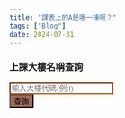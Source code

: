 ```yaml
---
title: "課表上的A是哪一棟啊？"
tags: ["Blog"]
date: 2024-07-31
---
```

<link href="https://cdn.jsdelivr.net/npm/bootstrap@5.3.3/dist/css/bootstrap.min.css" rel="stylesheet" integrity="sha384-QWTKZyjpPEjISv5WaRU9OFeRpok6YctnYmDr5pNlyT2bRjXh0JMhjY6hW+ALEwIH" crossorigin="anonymous">

<div class="container text-center">
<div class="row">
<h3 class="font-bold mb-4">上課大樓名稱查詢</h3>
</div>
<div class="row align-items-start">
<div class="col-8">
<input class="form-control mb-4" type="text" style="border-color: rgb(180 83 9); border-width: 0.15rem;" id="buildingCode" placeholder="輸入大樓代碼(例:I)">
</div>
<div class="col-4">
<button class="btn text-white d-block col-12" style="background-color: #9e6b59;" onclick="
var isAppleDevice = /iPad|iPhone|iPod|Macintosh/.test(navigator.userAgent || navigator.vendor || window.opera);
var buildings = [
{
'code': 'A',
'name': '文學一館',
'g_map': 'https://goo.gl/maps/dmBrr4xnK1JeytGB8',
'a_map': 'https://maps.apple.com/?address=320317%E5%8F%B0%E7%81%A3%E6%A1%83%E5%9C%92%E5%B8%82%E4%B8%AD%E5%A3%A2%E5%8D%80&auid=8164453128013662295&ll=24.969378,121.194551&lsp=9902&q=%E5%9C%8B%E7%AB%8B%E4%B8%AD%E5%A4%AE%E5%A4%A7%E5%AD%B8%E6%96%87%E5%AD%B8%E4%B8%80%E9%A4%A8&t=r'
},
{
'code': 'C2',
'name': '文學二館',
'g_map': 'https://goo.gl/maps/LAnvszz6ZfMrTFEM6',
'a_map': 'https://maps.apple.com/?address=320%E5%8F%B0%E7%81%A3%E6%A1%83%E5%9C%92%E5%B8%82%E4%B8%AD%E5%A3%A2%E5%8D%80%E4%B8%AD%E5%A4%A7%E8%B7%AF300%E8%99%9F&auid=9829456620230881551&ll=24.968771,121.194613&lsp=9902&q=%E6%96%87%E5%AD%B8%E4%BA%8C%E9%A4%A8&t=r'
},
{
'code': 'E',
'name': '工程一館',
'g_map': 'https://goo.gl/maps/u5o81ZpRuXcqcgWTA',
'a_map': 'https://maps.apple.com/?address=320317%E5%8F%B0%E7%81%A3%E6%A1%83%E5%9C%92%E5%B8%82%E4%B8%AD%E5%A3%A2%E5%8D%80%E4%B8%AD%E5%A4%A7%E8%B7%AF300%E8%99%9F&auid=5523926844627740521&ll=24.967091,121.192698&lsp=9902&q=%E5%B7%A5%E7%A8%8B%E4%B8%80%E9%A4%A8&t=r'
},
{
'code': 'E1',
'name': '工程二館(資電學院辦公室)',
'g_map': 'https://goo.gl/maps/AGSD5vLvzPScE44s9',
'a_map': 'https://maps.apple.com/?address=320%E5%8F%B0%E7%81%A3%E6%A1%83%E5%9C%92%E5%B8%82%E4%B8%AD%E5%A3%A2%E5%8D%80%E4%B8%AD%E5%A4%A7%E8%B7%AF300%E8%99%9F&auid=6122627498224294796&ll=24.967375,121.191875&lsp=9902&q=%E5%B7%A5%E7%A8%8B%E4%BA%8C%E9%A4%A8&t=r'
},
{
'code': 'E2',
'name': '機械館(工程三館)',
'g_map': 'https://goo.gl/maps/nVEe2kNxa8waVxx49',
'a_map': 'https://maps.apple.com/?address=%E5%9C%8B%E7%AB%8B%E4%B8%AD%E5%A4%AE%E5%A4%A7%E5%AD%B8%20324%E5%8F%B0%E7%81%A3%E6%A1%83%E5%9C%92%E5%B8%82%E5%B9%B3%E9%8E%AE%E5%8D%80%E9%9B%99%E9%80%A3%E9%87%8C&auid=7243484797072291443&ll=24.967978,121.188737&lsp=9902&q=%E6%A9%9F%E6%A2%B0%E9%A4%A8&t=r'
},
{
'code': 'E3',
'name': '環工化工館',
'g_map': 'https://goo.gl/maps/ChtrH8B9tM7phi6W9',
'a_map': 'https://maps.apple.com/?address=%E5%9C%8B%E7%AB%8B%E4%B8%AD%E5%A4%AE%E5%A4%A7%E5%AD%B8%20320%E5%8F%B0%E7%81%A3%E6%A1%83%E5%9C%92%E5%B8%82%E5%B9%B3%E9%8E%AE%E5%8D%80%E9%9B%99%E9%80%A3%E9%87%8C&auid=14195489125104946467&ll=24.968329,121.187686&lsp=9902&q=%E7%92%B0%E5%B7%A5%E5%8C%96%E5%B7%A5%E9%A4%A8&t=r'
},
{
'code': 'E4',
'name': '機電實驗室',
'g_map': 'https://goo.gl/maps/8Dx9stdKYXNXmkDu8',
'a_map': 'https://goo.gl/maps/8Dx9stdKYXNXmkDu8'
},
{
'code': 'E5',
'name': '大型力學實驗室',
'g_map': 'https://goo.gl/maps/6etywwTHiAtr1sEX6',
'a_map': 'https://maps.apple.com/?address=320317%E5%8F%B0%E7%81%A3%E6%A1%83%E5%9C%92%E5%B8%82%E4%B8%AD%E5%A3%A2%E5%8D%80%E4%B8%AD%E5%A4%A7%E8%B7%AF300%E8%99%9F&auid=9415511250769958399&ll=24.968757,121.188555&lsp=9902&q=%E5%A4%A7%E5%9E%8B%E5%8A%9B%E5%AD%B8%E5%AF%A6%E9%A9%97%E9%A4%A8&t=r'
},
{
'code': 'E6',
'name': '工程五館大樓(工學院辦公室)',
'g_map': 'https://goo.gl/maps/8jDtoAht8tX9chLR7',
'a_map': 'https://maps.apple.com/?address=%E5%9C%8B%E7%AB%8B%E4%B8%AD%E5%A4%AE%E5%A4%A7%E5%AD%B8%20324%E5%8F%B0%E7%81%A3%E6%A1%83%E5%9C%92%E5%B8%82%E5%B9%B3%E9%8E%AE%E5%8D%80%E9%9B%99%E9%80%A3%E9%87%8C&auid=12009543488106939736&ll=24.967138,121.187682&lsp=9902&q=%E5%9C%8B%E7%AB%8B%E4%B8%AD%E5%A4%AE%E5%A4%A7%E5%AD%B8%E5%B7%A5%E7%A8%8B%E4%BA%94%E9%A4%A8&t=r'
},
{
'code': 'H2',
'name': '理學院教學館(原普化實驗大樓)',
'g_map': 'https://goo.gl/maps/vLByMzVArpChbsJY7',
'a_map': 'https://goo.gl/maps/vLByMzVArpChbsJY7'
},
{
'code': 'HK',
'name': '客家學院大樓(客家學院辦公室)',
'g_map': 'https://goo.gl/maps/utfxMNFvBgn3DXDb7',
'a_map': 'https://maps.apple.com/?address=320%E5%8F%B0%E7%81%A3%E6%A1%83%E5%9C%92%E5%B8%82%E4%B8%AD%E5%A3%A2%E5%8D%80%E4%B8%AD%E5%A4%A7%E8%B7%AF300%E8%99%9F&auid=1387615647684134107&ll=24.970848,121.190336&lsp=9902&q=%E5%9C%8B%E7%AB%8B%E4%B8%AD%E5%A4%AE%E5%A4%A7%E5%AD%B8%E5%AE%A2%E5%AE%B6%E5%AD%B8%E9%99%A2%E5%A4%A7%E6%A8%93&t=r'
},
{
'code': 'I',
'name': '志希館(管理學院辦公室)',
'g_map': 'https://goo.gl/maps/zr62NusULfHfjFXG8',
'a_map': 'https://maps.apple.com/?address=%E5%9C%8B%E7%AB%8B%E4%B8%AD%E5%A4%AE%E5%A4%A7%E5%AD%B8%20320%E5%8F%B0%E7%81%A3%E6%A1%83%E5%9C%92%E5%B8%82%E4%B8%AD%E5%A3%A2%E5%8D%80%E4%BA%94%E6%AC%8A%E9%87%8C&auid=18339168732871101213&ll=24.970216,121.193812&lsp=9902&q=%E5%BF%97%E5%B8%8C%E9%A4%A8&t=r'
},
{
'code': 'I1',
'name': '管理二館',
'g_map': 'https://goo.gl/maps/EBum6jS2MmY6KFZ57',
'a_map': 'https://maps.apple.com/?address=%E5%9C%8B%E7%AB%8B%E4%B8%AD%E5%A4%AE%E5%A4%A7%E5%AD%B8%20320%E5%8F%B0%E7%81%A3%E6%A1%83%E5%9C%92%E5%B8%82%E4%B8%AD%E5%A3%A2%E5%8D%80%E4%BA%94%E6%AC%8A%E9%87%8C&auid=11339571079636042899&ll=24.970690,121.193502&lsp=9902&q=%E7%AE%A1%E7%90%86%E4%BA%8C%E9%A4%A8&t=r'
},
{
'code': 'IL',
'name': '國鼎光電大樓',
'g_map': 'https://goo.gl/maps/2KM5SHr7AMwScByKA',
'a_map': 'https://maps.apple.com/?address=%E5%9C%8B%E7%AB%8B%E4%B8%AD%E5%A4%AE%E5%A4%A7%E5%AD%B8%20320%E5%8F%B0%E7%81%A3%E6%A1%83%E5%9C%92%E5%B8%82%E5%B9%B3%E9%8E%AE%E5%8D%80%E9%9B%99%E9%80%A3%E9%87%8C&auid=14616547687819694150&ll=24.970322,121.190389&lsp=9902&q=%E5%9C%8B%E9%BC%8E%E5%85%89%E9%9B%BB%E5%A4%A7%E6%A8%93&t=r'
},
{
'code': 'L3',
'name': '國鼎圖書資料館',
'g_map': 'https://goo.gl/maps/PagQexZyk9eixE567',
'a_map': 'https://goo.gl/maps/PagQexZyk9eixE567'
},
{
'code': 'LS',
'name': '人文社會科學大樓(文學院辦公室)',
'g_map': 'https://goo.gl/maps/Qmw1d2TtE6G1HDLq5',
'a_map': 'https://maps.apple.com/?address=320%E5%8F%B0%E7%81%A3%E6%A1%83%E5%9C%92%E5%B8%82%E4%B8%AD%E5%A3%A2%E5%8D%80%E4%B8%AD%E5%A4%A7%E8%B7%AF300%E8%99%9F&auid=10666553622271177631&ll=24.969330,121.195185&lsp=9902&q=%E4%BA%BA%E6%96%87%E7%A4%BE%E6%9C%83%E7%A7%91%E5%AD%B8%E5%A4%A7%E6%A8%93&t=r'
},
{
'code': 'M',
'name': '鴻經館',
'g_map': 'https://goo.gl/maps/5pg7urBkkxFekNvp6',
'a_map': 'https://maps.apple.com/?address=320011%E5%8F%B0%E7%81%A3%E6%A1%83%E5%9C%92%E5%B8%82%E4%B8%AD%E5%A3%A2%E5%8D%80&auid=11521147528526283842&ll=24.970795,121.192651&lsp=9902&q=%E4%B8%AD%E5%A4%AE%E5%A4%A7%E5%AD%B8%E9%B4%BB%E7%B6%93%E9%A4%A8&t=r'
},
{
'code': 'O',
'name': '綜教館(語言中心)',
'g_map': 'https://goo.gl/maps/Ng1hennaUCiGdATq6',
'a_map': 'https://maps.apple.com/?address=%E5%9C%8B%E7%AB%8B%E4%B8%AD%E5%A4%AE%E5%A4%A7%E5%AD%B8%20320%E5%8F%B0%E7%81%A3%E6%A1%83%E5%9C%92%E5%B8%82%E4%B8%AD%E5%A3%A2%E5%8D%80%E4%BA%94%E6%AC%8A%E9%87%8C&auid=9167532294098721387&ll=24.970189,121.192866&lsp=9902&q=%E7%B6%9C%E6%95%99%E9%A4%A8&t=r'
},
{
'code': 'R2',
'name': '太空及遙測研究中心',
'g_map': 'https://goo.gl/maps/mm15eTgFw8S4aXHB8',
'a_map': 'https://maps.apple.com/?address=%E5%9C%8B%E7%AB%8B%E4%B8%AD%E5%A4%AE%E5%A4%A7%E5%AD%B8%20320%E5%8F%B0%E7%81%A3%E6%A1%83%E5%9C%92%E5%B8%82%E5%B9%B3%E9%8E%AE%E5%8D%80%E9%9B%99%E9%80%A3%E9%87%8C&auid=8104162060483972960&ll=24.967813,121.187031&lsp=9902&q=%E5%A4%AA%E7%A9%BA%E5%8F%8A%E9%81%99%E6%B8%AC%E7%A0%94%E7%A9%B6%E4%B8%AD%E5%BF%83&t=r'
},
{
'code': 'R3',
'name': '研究中心大樓二期(生醫理工學院辦公室)',
'g_map': 'https://goo.gl/maps/ohjCWqRE1GomWqma8',
'a_map': 'https://maps.apple.com/?address=%E5%9C%8B%E7%AB%8B%E4%B8%AD%E5%A4%AE%E5%A4%A7%E5%AD%B8%2032001%E5%8F%B0%E7%81%A3%E6%A1%83%E5%9C%92%E5%B8%82%E4%B8%AD%E5%A3%A2%E5%8D%80%E4%B8%AD%E5%A4%A7%E8%B7%AF300%E8%99%9F&auid=8798918462858456225&ll=24.967794,121.187611&lsp=9902&q=%E7%94%9F%E9%86%AB%E7%90%86%E5%B7%A5%E5%AD%B8%E9%99%A2&t=r'
},
{
'code': 'S',
'name': '科學一館(地科院辦公室)',
'g_map': 'https://goo.gl/maps/BpqNodS4QFwHgPTa7',
'a_map': 'https://maps.apple.com/?address=320%E5%8F%B0%E7%81%A3%E6%A1%83%E5%9C%92%E5%B8%82%E4%B8%AD%E5%A3%A2%E5%8D%80%E4%B8%AD%E5%A4%A7%E8%B7%AF300%E8%99%9F&auid=9005657101883279795&ll=24.967296,121.194575&lsp=9902&q=%E7%A7%91%E5%AD%B8%E4%B8%80%E9%A4%A8&t=r'
},
{
'code': 'S1',
'name': '科學二館(理學院辦公室)',
'g_map': 'https://goo.gl/maps/ufeZu4MCMxUkeCmv8',
'a_map': 'https://maps.apple.com/?address=320%E5%8F%B0%E7%81%A3%E6%A1%83%E5%9C%92%E5%B8%82%E4%B8%AD%E5%A3%A2%E5%8D%80%E4%B8%AD%E5%A4%A7%E8%B7%AF300%E8%99%9F&auid=16611929682023462403&ll=24.969982,121.192245&lsp=9902&q=%E7%A7%91%E5%AD%B8%E4%BA%8C%E9%A4%A8&t=r'
},
{
'code': 'S2',
'name': '科學三館',
'g_map': 'https://goo.gl/maps/UQrJgUM6skyriB459',
'a_map': 'https://maps.apple.com/?address=%E5%9C%8B%E7%AB%8B%E4%B8%AD%E5%A4%AE%E5%A4%A7%E5%AD%B8%20320%E5%8F%B0%E7%81%A3%E6%A1%83%E5%9C%92%E5%B8%82%E4%B8%AD%E5%A3%A2%E5%8D%80%E4%BA%94%E6%AC%8A%E9%87%8C&auid=1609623648081047060&ll=24.970634,121.192138&lsp=9902&q=%E7%A7%91%E5%AD%B8%E4%B8%89%E9%A4%A8&t=r'
},
{
'code': 'S4',
'name': '健雄館(科學四館)',
'g_map': 'https://goo.gl/maps/Ja8erC8nGnnNfi7L9',
'a_map': 'https://maps.apple.com/?address=320317%E5%8F%B0%E7%81%A3%E6%A1%83%E5%9C%92%E5%B8%82%E4%B8%AD%E5%A3%A2%E5%8D%80%E4%B8%AD%E5%A4%A7%E8%B7%AF300%E8%99%9F&auid=9281096885998354525&ll=24.971344,121.192278&lsp=9902&q=%E5%81%A5%E9%9B%84%E9%A4%A8(%E7%A7%91%E5%AD%B8%E5%9B%9B%E9%A4%A8)&t=r'
},
{
'code': 'S5',
'name': '科學五館',
'g_map': 'https://goo.gl/maps/L2qsydbpTmEHbSvq6',
'a_map': 'https://maps.apple.com/?address=%E5%9C%8B%E7%AB%8B%E4%B8%AD%E5%A4%AE%E5%A4%A7%E5%AD%B8%20320%E5%8F%B0%E7%81%A3%E6%A1%83%E5%9C%92%E5%B8%82%E4%B8%AD%E5%A3%A2%E5%8D%80%E5%A4%A7%E4%BA%AB%E8%A1%97215%E5%B7%B789%E4%B9%8B1%E8%99%9F&auid=2571812885307065444&ll=24.971441,121.192761&lsp=9902&q=%E7%A7%91%E5%AD%B8%E4%BA%94%E9%A4%A8&t=r'
},
{
'code': 'TR',
'name': '教學研究綜合大樓暨大禮堂(教研大樓)',
'g_map': 'https://maps.app.goo.gl/BTwJ1dSBFkPSNXxPA',
'a_map': 'https://maps.apple.com/?address=320%E5%8F%B0%E7%81%A3%E6%A1%83%E5%9C%92%E5%B8%82%E4%B8%AD%E5%A3%A2%E5%8D%80%E4%B8%AD%E5%A4%A7%E8%B7%AF300%E8%99%9F&auid=17956247415407601863&ll=24.968325,121.191653&lsp=9902&q=%E6%95%99%E5%AD%B8%E7%A0%94%E7%A9%B6%E7%B6%9C%E5%90%88%E5%A4%A7%E6%A8%93&t=r'
},
{
'code': 'YH',
'name': '依仁堂(體育館)',
'g_map': 'https://goo.gl/maps/kv4PmB1cXponk3Kg6',
'a_map': 'https://maps.apple.com/?address=320%E5%8F%B0%E7%81%A3%E6%A1%83%E5%9C%92%E5%B8%82%E4%B8%AD%E5%A3%A2%E5%8D%80%E4%B8%AD%E5%A4%A7%E8%B7%AF300%E8%99%9F&auid=12457609714473268037&ll=24.968302,121.190895&lsp=9902&q=%E4%BE%9D%E4%BB%81%E5%A0%82&t=r'
}
];
var code = document.getElementById('buildingCode').value.trim().toUpperCase();
var result = buildings.find(building => building.code === code);
if (result) {
document.getElementById('result').innerHTML = `
<div class='card mx-auto' style='width: 90%; background-color:#e6d5cf;border-color: rgb(180 83 9); border-width: 0.15rem;'>
<a href='${isAppleDevice ? result.a_map : result.g_map}' class='btn btn-white  text-start' target='_blank'>
<div class='card-body'>
<span class='badge rounded-pill text-bg-info text-light fs-5'>${result.code}</span>
<h5 class='card-title fs-4 d-inline'>${result.name}</h5>
<div class='text-end col-12'>
<span class='text-end mx-2'>在地圖中開啟</span><svg class='d-inline fs-1' xmlns='http://www.w3.org/2000/svg' width='16' height='16' fill='currentColor' class='bi bi-box-arrow-up-right' viewBox='0 0 16 16'>
<path fill-rule='evenodd' d='M8.636 3.5a.5.5 0 0 0-.5-.5H1.5A1.5 1.5 0 0 0 0 4.5v10A1.5 1.5 0 0 0 1.5 16h10a1.5 1.5 0 0 0 1.5-1.5V7.864a.5.5 0 0 0-1 0V14.5a.5.5 0 0 1-.5.5h-10a.5.5 0 0 1-.5-.5v-10a.5.5 0 0 1 .5-.5h6.636a.5.5 0 0 0 .5-.5'/>
<path fill-rule='evenodd' d='M16 .5a.5.5 0 0 0-.5-.5h-5a.5.5 0 0 0 0 1h3.793L6.146 9.146a.5.5 0 1 0 .708.708L15 1.707V5.5a.5.5 0 0 0 1 0z'/>
</svg>
</div>

</div>
</a>
</div>
`;
} else {
document.getElementById('result').innerHTML = '找不到相應的大樓';
}">
查詢
</button>
</div>
</div>

<div class="row">
<div class="col-12" id="result"></div>
</div>
</div>

